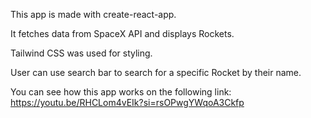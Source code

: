 This app is made with create-react-app.

It fetches data from SpaceX API and displays Rockets.

Tailwind CSS was used for styling.

User can use search bar to search for a specific Rocket by their name.

You can see how this app works on the following link: https://youtu.be/RHCLom4vEIk?si=rsOPwgYWqoA3Ckfp

